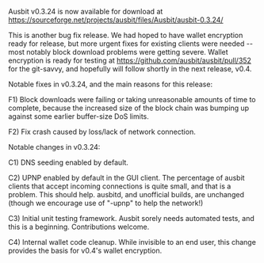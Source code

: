 Ausbit v0.3.24 is now available for download at
https://sourceforge.net/projects/ausbit/files/Ausbit/ausbit-0.3.24/

This is another bug fix release.  We had hoped to have wallet encryption ready for release, but more urgent fixes for existing clients were needed -- most notably block download problems were getting severe.  Wallet encryption is ready for testing at https://github.com/ausbit/ausbit/pull/352 for the git-savvy, and hopefully will follow shortly in the next release, v0.4.

Notable fixes in v0.3.24, and the main reasons for this release:

F1) Block downloads were failing or taking unreasonable amounts of time to complete, because the increased size of the block chain was bumping up against some earlier buffer-size DoS limits.

F2) Fix crash caused by loss/lack of network connection.

Notable changes in v0.3.24:

C1) DNS seeding enabled by default.

C2) UPNP enabled by default in the GUI client.  The percentage of ausbit clients that accept incoming connections is quite small, and that is a problem.  This should help.  ausbitd, and unofficial builds, are unchanged (though we encourage use of "-upnp" to help the network!)

C3) Initial unit testing framework.  Ausbit sorely needs automated tests, and this is a beginning.  Contributions welcome.

C4) Internal wallet code cleanup.  While invisible to an end user, this change provides the basis for v0.4's wallet encryption.
